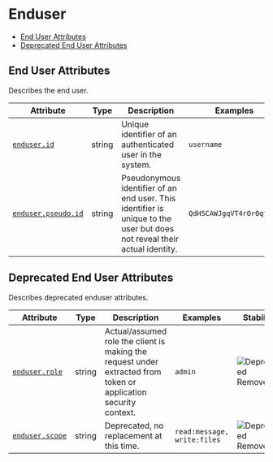 <!--- Hugo front matter used to generate the website version of this page:
--->

<!-- NOTE: THIS FILE IS AUTOGENERATED. DO NOT EDIT BY HAND. -->
<!-- see templates/registry/markdown/attribute_namespace.md.j2 -->

# Enduser

- [End User Attributes](#end-user-attributes)
- [Deprecated End User Attributes](#deprecated-end-user-attributes)

## End User Attributes

Describes the end user.

| Attribute | Type | Description | Examples | Stability |
|---|---|---|---|---|
| <a id="enduser-id" href="#enduser-id">`enduser.id`</a> | string | Unique identifier of an authenticated user in the system. | `username` | ![Experimental](https://img.shields.io/badge/-experimental-blue) |
| <a id="enduser-pseudo-id" href="#enduser-pseudo-id">`enduser.pseudo.id`</a> | string | Pseudonymous identifier of an end user. This identifier is unique to the user but does not reveal their actual identity. | `QdH5CAWJgqVT4rOr0qtumf` | ![Experimental](https://img.shields.io/badge/-experimental-blue) |

## Deprecated End User Attributes

Describes deprecated enduser attributes.

| Attribute | Type | Description | Examples | Stability |
|---|---|---|---|---|
| <a id="enduser-role" href="#enduser-role">`enduser.role`</a> | string | Actual/assumed role the client is making the request under extracted from token or application security context. | `admin` | ![Deprecated](https://img.shields.io/badge/-deprecated-red)<br>Removed. |
| <a id="enduser-scope" href="#enduser-scope">`enduser.scope`</a> | string | Deprecated, no replacement at this time. | `read:message, write:files` | ![Deprecated](https://img.shields.io/badge/-deprecated-red)<br>Removed. |
